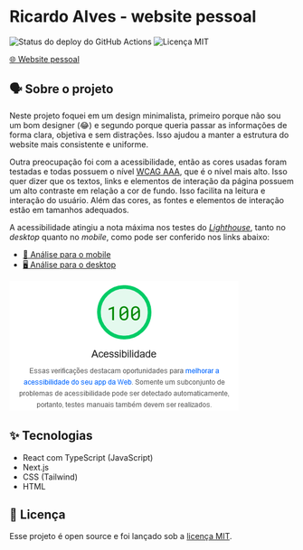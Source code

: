 # Ricardo Alves - website pessoal

![Status do deploy do GitHub Actions](https://github.com/ricardospalves/ricardospalves.github.io/actions/workflows/nextjs.yml/badge.svg)
![Licença MIT](https://img.shields.io/github/license/ricardospalves/ricardospalves.github.io)

[🌐 Website pessoal](https://ricardospalves.github.io)

## 🗣️ Sobre o projeto

Neste projeto foquei em um design minimalista, primeiro porque não sou um bom designer (😂) e segundo porque queria passar as informações de forma clara, objetiva e sem distrações. Isso ajudou a manter a estrutura do website mais consistente e uniforme.

Outra preocupação foi com a acessibilidade, então as cores usadas foram testadas e todas possuem o nível [WCAG AAA](https://www.w3.org/WAI/WCAG2AA-Conformance), que é o nível mais alto. Isso quer dizer que os textos, links e elementos de interação da página possuem um alto contraste em relação a cor de fundo. Isso facilita na leitura e interação do usuário. Além das cores, as fontes e elementos de interação estão em tamanhos adequados.

A acessibilidade atingiu a nota máxima nos testes do [_Lighthouse_](https://developer.chrome.com/docs/lighthouse/overview/), tanto no _desktop_ quanto no _mobile_, como pode ser conferido nos links abaixo:

- [📱 Análise para o mobile](https://pagespeed.web.dev/analysis/https-ricardospalves-github-io/5rz6xajg37?form_factor=mobile)
- [🖥️ Análise para o desktop](https://pagespeed.web.dev/analysis/https-ricardospalves-github-io/5rz6xajg37?form_factor=desktop)

<img src="./accessibility-gauge.png" alt="Nota máxima nos testes de acessibilidade.">

## ✨ Tecnologias

- React com TypeScript (JavaScript)
- Next.js
- CSS (Tailwind)
- HTML

## 📝 Licença

Esse projeto é open source e foi lançado sob a [licença MIT](https://github.com/ricardospalves/ricardospalves.github.io/blob/main/LICENSE).
